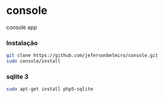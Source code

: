 console
=======

console app

### Instalação
```bash
git clone https://github.com/jefersonbelmiro/console.git
sudo console/install
```

### sqlite 3
```bash
sudo apt-get install php5-sqlite 
```
